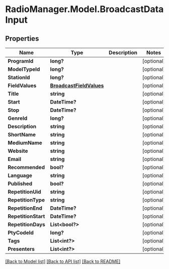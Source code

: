 # RadioManager.Model.BroadcastDataInput
## Properties

Name | Type | Description | Notes
------------ | ------------- | ------------- | -------------
**ProgramId** | **long?** |  | [optional] 
**ModelTypeId** | **long?** |  | [optional] 
**StationId** | **long?** |  | [optional] 
**FieldValues** | [**BroadcastFieldValues**](BroadcastFieldValues.md) |  | [optional] 
**Title** | **string** |  | [optional] 
**Start** | **DateTime?** |  | [optional] 
**Stop** | **DateTime?** |  | [optional] 
**GenreId** | **long?** |  | [optional] 
**Description** | **string** |  | [optional] 
**ShortName** | **string** |  | [optional] 
**MediumName** | **string** |  | [optional] 
**Website** | **string** |  | [optional] 
**Email** | **string** |  | [optional] 
**Recommended** | **bool?** |  | [optional] 
**Language** | **string** |  | [optional] 
**Published** | **bool?** |  | [optional] 
**RepetitionUid** | **string** |  | [optional] 
**RepetitionType** | **string** |  | [optional] 
**RepetitionEnd** | **DateTime?** |  | [optional] 
**RepetitionStart** | **DateTime?** |  | [optional] 
**RepetitionDays** | **List&lt;bool?&gt;** |  | [optional] 
**PtyCodeId** | **long?** |  | [optional] 
**Tags** | **List&lt;int?&gt;** |  | [optional] 
**Presenters** | **List&lt;int?&gt;** |  | [optional] 

[[Back to Model list]](../README.md#documentation-for-models) [[Back to API list]](../README.md#documentation-for-api-endpoints) [[Back to README]](../README.md)

